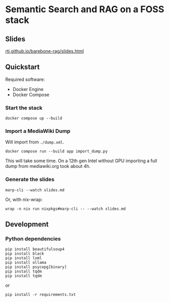 # Semantic Search and RAG on a FOSS stack

## Slides
[rti.github.io/barebone-rag/slides.html](https://rti.github.io/barebone-rag/slides.html)

## Quickstart

Required software:
- Docker Engine
- Docker Compose



### Start the stack
```
docker compose up --build
```

### Import a MediaWiki Dump

Will import from `./dump.xml`.
```
docker compose run --build app import_dump.py
```
This will take some time. On a 12th gen Intel without GPU importing a full dump from mediawiki.org took about 4h.

### Generate the slides
```
marp-cli --watch slides.md
```
Or, with nix-wrap:

```
wrap -n nix run nixpkgs#marp-cli -- --watch slides.md
```

## Development
### Python dependencies
```
pip install beautifulsoup4
pip install black
pip install lxml
pip install ollama
pip install psycopg[binary]
pip install tqdm
pip install tqdm
```

or


```
pip install -r requirements.txt
```
